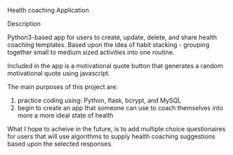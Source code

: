 Health coaching Application

Description

Python3-based app for users to create, update, delete, and share health coaching templates.  Based upon the idea of habit stacking - grouping together small to medium sized activities into one routine.  

Included in the app is a motivational quote button that generates a random motivational quote using javascript.  

The main purposes of this project are:
1) practice coding using: Python, flask, bcrypt, and MySQL
2) begin to create an app that someone can use to coach themselves into more a more ideal state of health

What I hope to acheive in the future, is to add multiple choice questionaires for users that will use algorithms to supply health coaching suggestions based upon the selected responses.
